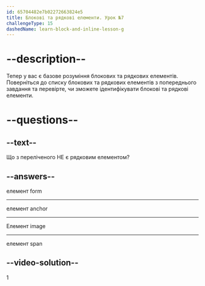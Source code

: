 ```yaml
---
id: 65704482e7b02272663824e5
title: Блокові та рядкові елементи. Урок №7
challengeType: 15
dashedName: learn-block-and-inline-lesson-g
---
```


# --description--

Тепер у вас є базове розуміння блокових та рядкових елементів. Поверніться до списку блокових та рядкових елементів з попереднього завдання та перевірте, чи зможете ідентифікувати блокові та рядкові елементи.

# --questions--

## --text--

Що з переліченого НЕ є рядковим елементом?

## --answers--

елемент form

---

елемент anchor

---

Елемент image

---

елемент span

## --video-solution--

1
